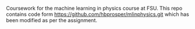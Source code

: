 Coursework for the machine learning in physics course at FSU. This repo contains code form https://github.com/hbprosper/mlinphysics.git which has been modified as per the assignment.
